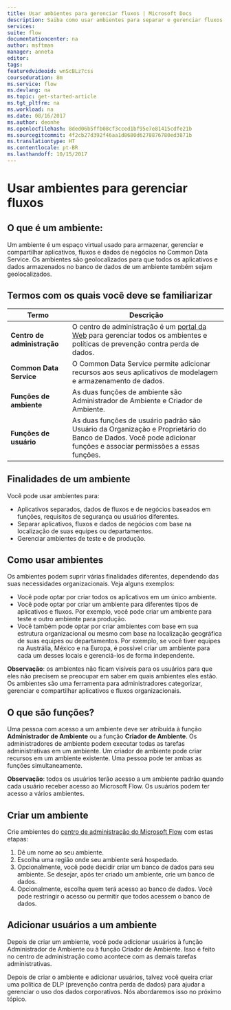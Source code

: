 ```yaml
---
title: Usar ambientes para gerenciar fluxos | Microsoft Docs
description: Saiba como usar ambientes para separar e gerenciar fluxos.
services: 
suite: flow
documentationcenter: na
author: msftman
manager: anneta
editor: 
tags: 
featuredvideoid: wnScBLz7css
courseduration: 8m
ms.service: flow
ms.devlang: na
ms.topic: get-started-article
ms.tgt_pltfrm: na
ms.workload: na
ms.date: 08/16/2017
ms.author: deonhe
ms.openlocfilehash: 8ded06b5ffb08cf3cced1bf95e7e81415cdfe21b
ms.sourcegitcommit: 4f2cb27d392f46aa1d8680d6278876780ed3871b
ms.translationtype: HT
ms.contentlocale: pt-BR
ms.lasthandoff: 10/15/2017
---
```

# <a name="use-environments-to-manage-flows"></a>Usar ambientes para gerenciar fluxos
## <a name="what-is-an-environment"></a>O que é um ambiente:
Um ambiente é um espaço virtual usado para armazenar, gerenciar e compartilhar aplicativos, fluxos e dados de negócios no Common Data Service. Os ambientes são geolocalizados para que todos os aplicativos e dados armazenados no banco de dados de um ambiente também sejam geolocalizados.  

## <a name="terms-you-should-get-familiar-with"></a>Termos com os quais você deve se familiarizar
| **Termo** | **Descrição** |
| --- | --- |
| **Centro de administração** |O centro de administração é um [portal da Web](https://admin.flow.microsoft.com) para gerenciar todos os ambientes e políticas de prevenção contra perda de dados. |
| **Common Data Service** |O Common Data Service permite adicionar recursos aos seus aplicativos de modelagem e armazenamento de dados. |
| **Funções de ambiente** |As duas funções de ambiente são Administrador de Ambiente e Criador de Ambiente. |
| **Funções de usuário** |As duas funções de usuário padrão são Usuário da Organização e Proprietário do Banco de Dados. Você pode adicionar funções e associar permissões a essas funções. |

## <a name="purposes-for-an-environment"></a>Finalidades de um ambiente
Você pode usar ambientes para:  

* Aplicativos separados, dados de fluxos e de negócios baseados em funções, requisitos de segurança ou usuários diferentes.  
* Separar aplicativos, fluxos e dados de negócios com base na localização de suas equipes ou departamentos.
* Gerenciar ambientes de teste e de produção.  

## <a name="how-to-use-environments"></a>Como usar ambientes
Os ambientes podem suprir várias finalidades diferentes, dependendo das suas necessidades organizacionais. Veja alguns exemplos:  

* Você pode optar por criar todos os aplicativos em um único ambiente. 
* Você pode optar por criar um ambiente para diferentes tipos de aplicativos e fluxos. Por exemplo, você pode criar um ambiente para teste e outro ambiente para produção.  
* Você também pode optar por criar ambientes com base em sua estrutura organizacional ou mesmo com base na localização geográfica de suas equipes ou departamentos. Por exemplo, se você tiver equipes na Austrália, México e na Europa, é possível criar um ambiente para cada um desses locais e gerenciá-los de forma independente.  

**Observação**: os ambientes não ficam visíveis para os usuários para que eles não precisem se preocupar em saber em quais ambientes eles estão. Os ambientes são uma ferramenta para administradores categorizar, gerenciar e compartilhar aplicativos e fluxos organizacionais.  

## <a name="what-are-roles"></a>O que são funções?
Uma pessoa com acesso a um ambiente deve ser atribuída à função **Administrador de Ambiente** ou a função **Criador de Ambiente**. Os administradores de ambiente podem executar todas as tarefas administrativas em um ambiente. Um criador de ambiente pode criar recursos em um ambiente existente. Uma pessoa pode ter ambas as funções simultaneamente.  

**Observação**: todos os usuários terão acesso a um ambiente padrão quando cada usuário receber acesso ao Microsoft Flow. Os usuários podem ter acesso a vários ambientes.  

## <a name="create-an-environment"></a>Criar um ambiente
Crie ambientes do [centro de administração do Microsoft Flow](https://admin.flow.microsoft.com) com estas etapas:  

1. Dê um nome ao seu ambiente.
2. Escolha uma região onde seu ambiente será hospedado.
3. Opcionalmente, você pode decidir criar um banco de dados para seu ambiente. Se desejar, após ter criado um ambiente, crie um banco de dados.
4. Opcionalmente, escolha quem terá acesso ao banco de dados. Você pode restringir o acesso ou permitir que todos acessem o banco de dados. 

## <a name="add-users-to-an-environment"></a>Adicionar usuários a um ambiente
Depois de criar um ambiente, você pode adicionar usuários à função Administrador de Ambiente ou à função Criador de Ambiente. Isso é feito no centro de administração como acontece com as demais tarefas administrativas.  

Depois de criar o ambiente e adicionar usuários, talvez você queira criar uma política de DLP (prevenção contra perda de dados) para ajudar a gerenciar o uso dos dados corporativos. Nós abordaremos isso no próximo tópico. 

